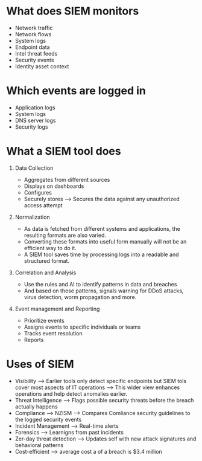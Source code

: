 # What does SIEM monitors
* Network traffic
* Network flows
* System logs
* Endpoint data
* Intel threat feeds
* Security events
* Identity asset context

# Which events are logged in
* Application logs
* System logs
* DNS server logs
* Security logs

# What a SIEM tool does
1. Data Collection
   * Aggregates from different sources
   * Displays on dashboards
   * Configures
   * Securely stores --> Secures the data against any unauthorized access attempt
  
2. Normalization
   * As data is fetched from different systems and applications, the resulting formats are also varied.
   * Converting these formats into useful form manually will not be an efficient way to do it.
   * A SIEM tool saves time by processing logs into a readable and structured format.
  
3. Correlation and Analysis
   * Use the rules and AI to identify patterns in data and breaches
   * And based on these patterns, signals warning for DDoS attacks, virus detection, worm propagation and more.
  
4. Event management and Reporting
   * Prioritize events
   * Assigns events to specific individuals or teams
   * Tracks event resolution
   * Reports
  
# Uses of SIEM
* Visibility --> Earlier tools only detect specific endpoints but SIEM tols cover most aspects of IT operations --> This wider view enhances operations and help detect anomalies earlier.
* Threat Intelligence --> Flags possible security threats before the breach actually happens
* Compliance --> NZISM --> Compares Comliance security guidelines to the logged security events
* Incident Management --> Real-time alerts
* Forensics --> Learnigns from past incidents
* Zer-day threat detection --> Updates self with new attack signatures and behavioral patterns
* Cost-efficient --> average cost a of a breach is $3.4 million 
